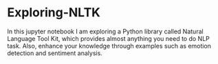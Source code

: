# Exploring-NLTK

In this jupyter notebook I am exploring a Python library called Natural Language Tool Kit, which provides almost anything you need
to do NLP task. Also, enhance your knowledge through examples such as emotion detection and sentiment analysis.
